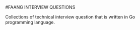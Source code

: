 #FAANG INTERVIEW QUESTIONS

Collections of technical interview question that is written in Go programming language.